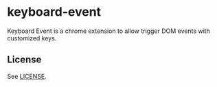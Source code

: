 # keyboard-event

Keyboard Event is a chrome extension to allow trigger DOM events with customized keys.

## License

See [LICENSE](LICENSE).

